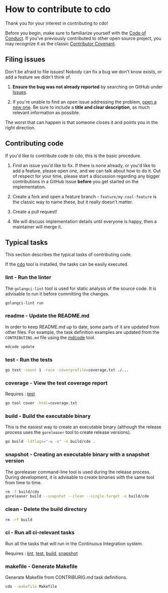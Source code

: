 # How to contribute to cdo

Thank you for your interest in contributing to cdo!

Before you begin, make sure to familiarize yourself with the [Code of Conduct](CODE_OF_CONDUCT.md). If you've previously contributed to other open source project, you may recognize it as the classic [Contributor Covenant](https://contributor-covenant.org/).

## Filing issues

Don't be afraid to file issues! Nobody can fix a bug we don't know exists, or add a feature we didn't think of.

1. **Ensure the bug was not already reported** by searching on GitHub under [Issues](https://github.com/szkiba/cdo/issues).

2. If you're unable to find an open issue addressing the problem, [open a new one](https://github.com/szkiba/cdo/issues/new). Be sure to include a **title and clear description**, as much relevant information as possible.


The worst that can happen is that someone closes it and points you in the right direction.

## Contributing code

If you'd like to contribute code to cdo, this is the basic procedure.

1. Find an issue you'd like to fix. If there is none already, or you'd like to add a feature, please open one, and we can talk about how to do it. Out of respect for your time, please start a discussion regarding any bigger contributions in a GitHub Issue **before** you get started on the implementation.

2. Create a fork and open a feature branch - `feature/my-cool-feature` is the classic way to name these, but it really doesn't matter.

3. Create a pull request!

4. We will discuss implementation details until everyone is happy, then a maintainer will merge it.

## Typical tasks

This section describes the typical tasks of contributing code.

If the [cdo](https://github.com/szkiba/cdo) tool is installed, the tasks can be easily executed.

<!-- #region lint -->
### lint - Run the linter

The `golangci-lint` tool is used for static analysis of the source code.
It is advisable to run it before committing the changes.

```bash
golangci-lint run
```
<!-- #endregion lint -->

[lint]: <#lint---run-the-linter>

### readme - Update the README.md

In order to keep README.md up to date, some parts of it are updated from other files. For example, the task definition examples are updated from the `CONTRIBUTING.md` file using the [mdcode] tool.

```bash
mdcode update
```

[mdcode]: <https://github.com/szkiba/mdcode>

### test - Run the tests

```bash
go test -count 1 -race -coverprofile=coverage.txt ./...
```

[test]: <#test---run-the-tests>

### coverage - View the test coverage report

Requires
: [test]

```bash
go tool cover -html=coverage.txt
```

### build - Build the executable binary

This is the easiest way to create an executable binary (although the release process uses the `goreleaser` tool to create release versions).

```bash
go build -ldflags="-w -s" -o build/cdo .
```

[build]: <#build---build-the-executable-binary>

### snapshot - Creating an executable binary with a snapshot version

The goreleaser command-line tool is used during the release process. During development, it is advisable to create binaries with the same tool from time to time.

```bash
rm -f build/cdo
goreleaser build --snapshot --clean --single-target -o build/cdo
```

[snapshot]: <#snapshot---creating-an-executable-binary-with-a-snapshot-version>

### clean - Delete the build directory

```bash
rm -rf build
```

<!-- #region ci -->

### ci - Run all ci-relevant tasks

Run all the tasks that will run in the Continuous Integration system.

Requires
: [lint], [test], [build], [snapshot]

<!-- #endregion ci -->

### makefile - Generate Makefile

Generate Makefile from CONTRIBURIG.md task definitions.

```bash
cdo --makefile Makefile
```